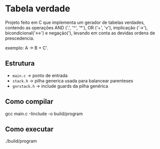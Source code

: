 # Tabela verdade

Projeto feito em C que implementa um gerador de tabelas verdades, contendo as operações AND ('.', '^', '*'), OR ('+', 'v'),
implicação ('->'), bicondicional('<->') e negação('), levando em conta as devidas ordens de prescedencia.

exemplo: A -> B + C'.

## Estrutura
- `main.c` -> ponto de entrada
- `stack.h` -> pilha generica usada para balancear parenteses
- `gnrstack.h` -> include guards da pilha genérica

## Como compilar
gcc main.c -Iinclude -o build/program

## Como executar
./build/program

